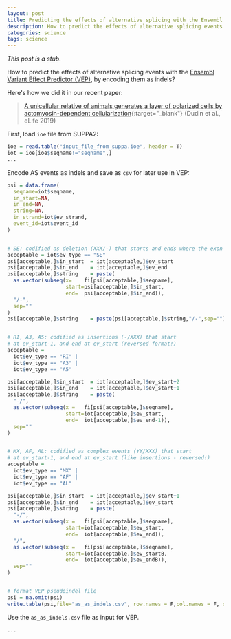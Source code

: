 ```yaml
---
layout: post
title: Predicting the effects of alternative splicing with the Ensembl Variant Effect Predictor
description: How to predict the effects of alternative splicing events with the Ensembl Variant Effect Predictor (VEP), by encoding them as indels
categories: science
tags: science
---
```


*This post is a stub*.

How to predict the effects of alternative splicing events with the [Ensembl Variant Effect Predictor (VEP)](https://www.ensembl.org/info/docs/tools/vep/index.html), by encoding them as indels? 

Here's how we did it in our recent paper:

> [A unicellular relative of animals generates a layer of polarized cells by actomyosin-dependent cellularization](https://elifesciences.org/articles/49801){:target="_blank"} (Dudin et al., eLife 2019)

First, load `ioe` file from SUPPA2:

```R
ioe = read.table("input_file_from_suppa.ioe", header = T)
iot = ioe[ioe$seqname!="seqname",]
...
```

Encode AS events as indels and save as `csv` for later use in VEP:

```R
psi = data.frame(
  seqname=iot$seqname,
  in_start=NA,
  in_end=NA,
  string=NA,
  in_strand=iot$ev_strand,
  event_id=iot$event_id
)


# SE: codified as deletion (XXX/-) that starts and ends where the exon should be
acceptable = iot$ev_type == "SE"
psi[acceptable,]$in_start  = iot[acceptable,]$ev_start
psi[acceptable,]$in_end    = iot[acceptable,]$ev_end
psi[acceptable,]$string    = paste(
  as.vector(subseq(x=    fi[psi[acceptable,]$seqname],
                   start=psi[acceptable,]$in_start,
                   end=  psi[acceptable,]$in_end)),
  "/-",
  sep=""
)
psi[acceptable,]$string    = paste(psi[acceptable,]$string,"/-",sep="")


# RI, A3, A5: codified as insertions (-/XXX) that start 
# at ev_start-1, and end at ev_start (reversed format!)
acceptable = 
  iot$ev_type == "RI" | 
  iot$ev_type == "A3" | 
  iot$ev_type == "A5"

psi[acceptable,]$in_start  = iot[acceptable,]$ev_start+2
psi[acceptable,]$in_end    = iot[acceptable,]$ev_start+1
psi[acceptable,]$string    = paste(
  "-/",
  as.vector(subseq(x =   fi[psi[acceptable,]$seqname],
                   start=iot[acceptable,]$ev_start,
                   end=  iot[acceptable,]$ev_end-1)),
  sep=""
)


# MX, AF, AL: codified as complex events (YY/XXX) that start 
# at ev_start-1, and end at ev_start (like insertions - reversed!)
acceptable = 
  iot$ev_type == "MX" | 
  iot$ev_type == "AF" | 
  iot$ev_type == "AL"

psi[acceptable,]$in_start  = iot[acceptable,]$ev_start+1
psi[acceptable,]$in_end    = iot[acceptable,]$ev_start
psi[acceptable,]$string    = paste(
  "-/",
  as.vector(subseq(x =   fi[psi[acceptable,]$seqname],
                   start=iot[acceptable,]$ev_start,
                   end=  iot[acceptable,]$ev_end)),
  "/",
  as.vector(subseq(x =   fi[psi[acceptable,]$seqname],
                   start=iot[acceptable,]$ev_startB,
                   end=  iot[acceptable,]$ev_endB)),
  sep=""
)


# format VEP pseudoindel file
psi = na.omit(psi)
write.table(psi,file="as_as_indels.csv", row.names = F,col.names = F, quote = F, sep = "\t")


```

Use the `as_as_indels.csv` file as input for VEP.

```bash
...
```
